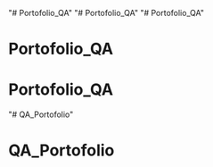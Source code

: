 "# Portofolio_QA" 
"# Portofolio_QA" 
"# Portofolio_QA" 
# Portofolio_QA
# Portofolio_QA
"# QA_Portofolio" 
# QA_Portofolio
